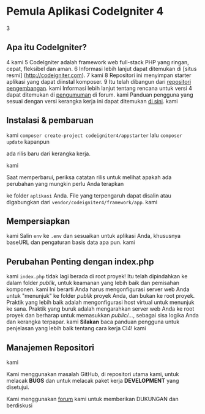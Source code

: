 # Pemula Aplikasi CodeIgniter 4

 3
 ## Apa itu CodeIgniter?
 4
 kami
 5
 CodeIgniter adalah framework web full-stack PHP yang ringan, cepat, fleksibel dan aman.
 6
 Informasi lebih lanjut dapat ditemukan di [situs resmi] (http://codeigniter.com).
 7
 kami
 8
 Repositori ini menyimpan starter aplikasi yang dapat diinstal komposer.
 9
 Itu telah dibangun dari
[repositori pengembangan](https://github.com/codeigniter4/CodeIgniter4).
 kami
 Informasi lebih lanjut tentang rencana untuk versi 4 dapat ditemukan di [pengumuman](http://forum.codeigniter.com/thread-62615.html) di forum.
 kami
 Panduan pengguna yang sesuai dengan versi kerangka kerja ini dapat ditemukan
[di sini](https://codeigniter4.github.io/userguide/).
 kami
 ## Instalasi & pembaruan
 kami
`composer create-project codeigniter4/appstarter` lalu `composer update` kapanpun

 ada rilis baru dari kerangka kerja.

 kami

 Saat memperbarui, periksa catatan rilis untuk melihat apakah ada perubahan yang mungkin perlu Anda terapkan

 ke folder `aplikasi` Anda. File yang terpengaruh dapat disalin atau digabungkan dari
  `vendor/codeigniter4/framework/app`.
  kami
  ## Mempersiapkan
  kami
  Salin `env` ke `.env` dan sesuaikan untuk aplikasi Anda, khususnya baseURL
  dan pengaturan basis data apa pun.
  kami
  ## Perubahan Penting dengan index.php
  kami
  `index.php` tidak lagi berada di root proyek! Itu telah dipindahkan ke dalam folder *publik*,
  untuk keamanan yang lebih baik dan pemisahan komponen.
  kami
  Ini berarti Anda harus mengonfigurasi server web Anda untuk "menunjuk" ke folder *publik* proyek Anda, dan
  bukan ke root proyek. Praktik yang lebih baik adalah mengonfigurasi host virtual untuk menunjuk ke sana. Praktik yang buruk adalah mengarahkan server web Anda ke root proyek dan berharap untuk memasukkan *public/...*, sebagai sisa logika Anda dan
  kerangka terpapar.
  kami
  **Silakan** baca panduan pengguna untuk penjelasan yang lebih baik tentang cara kerja CI4!
  kami
  ## Manajemen Repositori
  kami
 
 Kami menggunakan masalah GitHub, di repositori utama kami, untuk melacak **BUGS** dan untuk melacak paket kerja **DEVELOPMENT** yang disetujui.
 
 Kami menggunakan [forum](http://forum.codeigniter.com) kami untuk memberikan DUKUNGAN dan berdiskusi
